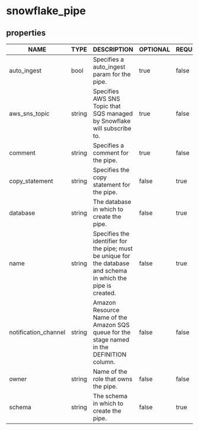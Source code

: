 
# snowflake_pipe

<!-- These docs are auto-generated by code in ./docgen, run by with make docs. Manual edits will be overwritten. -->

## properties

|         NAME         |  TYPE  |                                                   DESCRIPTION                                                   | OPTIONAL | REQUIRED  | COMPUTED | DEFAULT |
|----------------------|--------|-----------------------------------------------------------------------------------------------------------------|----------|-----------|----------|---------|
| auto_ingest          | bool   | Specifies a auto_ingest param for the pipe.                                                                     | true     | false     | false    | false   |
| aws_sns_topic        | string | Specifies AWS SNS Topic that SQS managed by Snowflake will subscribe to.                                        | true     | false     | false    |         |
| comment              | string | Specifies a comment for the pipe.                                                                               | true     | false     | false    |         |
| copy_statement       | string | Specifies the copy statement for the pipe.                                                                      | false    | true      | false    |         |
| database             | string | The database in which to create the pipe.                                                                       | false    | true      | false    |         |
| name                 | string | Specifies the identifier for the pipe; must be unique for the database and schema in which the pipe is created. | false    | true      | false    |         |
| notification_channel | string | Amazon Resource Name of the Amazon SQS queue for the stage named in the DEFINITION column.                      | false    | false     | true     |         |
| owner                | string | Name of the role that owns the pipe.                                                                            | false    | false     | true     |         |
| schema               | string | The schema in which to create the pipe.                                                                         | false    | true      | false    |         |
